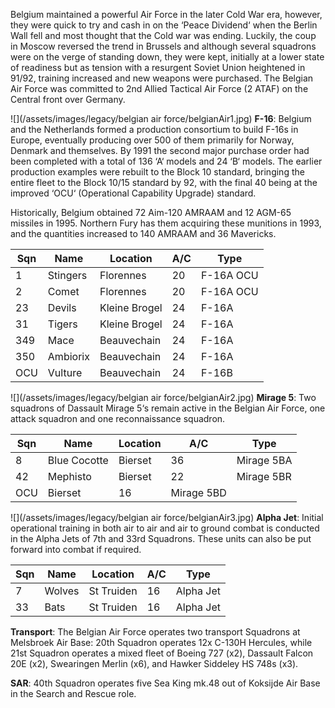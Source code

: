 Belgium maintained a powerful Air Force in the later Cold War era, however, they were quick to try and cash in on the ‘Peace Dividend‘ when the Berlin Wall fell and most thought that the Cold war was ending. Luckily, the coup in Moscow reversed the trend in Brussels and although several squadrons were on the verge of standing down, they were kept, initially at a lower state of readiness but as tension with a resurgent Soviet Union heightened in 91/92, training increased and new weapons were purchased. The Belgian Air Force was committed to 2nd Allied Tactical Air Force (2 ATAF) on the Central front over Germany.

![](/assets/images/legacy/belgian air force/belgianAir1.jpg) **F-16**: Belgium and the Netherlands formed a production consortium to build F-16s in Europe, eventually producing over 500 of them primarily for Norway, Denmark and themselves. By 1991 the second major purchase order had been completed with a total of 136 ‘A‘ models and 24 ‘B‘ models. The earlier production examples were rebuilt to the Block 10 standard, bringing the entire fleet to the Block 10/15 standard by 92, with the final 40 being at the improved ‘OCU‘ (Operational Capability Upgrade) standard.

Historically, Belgium obtained 72 Aim-120 AMRAAM and 12 AGM-65 missiles in 1995. Northern Fury has them acquiring these munitions in 1993, and the quantities increased to 140 AMRAAM and 36 Mavericks.

| Sqn | Name     | Location      | A/C | Type      |
| --- | -------- | ------------- | --- | --------- |
| 1   | Stingers | Florennes     | 20  | F-16A OCU |
| 2   | Comet    | Florennes     | 20  | F-16A OCU |
| 23  | Devils   | Kleine Brogel | 24  | F-16A     |
| 31  | Tigers   | Kleine Brogel | 24  | F-16A     |
| 349 | Mace     | Beauvechain   | 24  | F-16A     |
| 350 | Ambiorix | Beauvechain   | 24  | F-16A     |
| OCU | Vulture  | Beauvechain   | 24  | F-16B     |

![](/assets/images/legacy/belgian air force/belgianAir2.jpg) **Mirage 5**: Two squadrons of Dassault Mirage 5‘s remain active in the Belgian Air Force, one attack squadron and one reconnaissance squadron.

| Sqn | Name         | Location | A/C        | Type       |
| --- | ------------ | -------- | ---------- | ---------- |
| 8   | Blue Cocotte | Bierset  | 36         | Mirage 5BA |
| 42  | Mephisto     | Bierset  | 22         | Mirage 5BR |
| OCU | Bierset      | 16       | Mirage 5BD |

![](/assets/images/legacy/belgian air force/belgianAir3.jpg) **Alpha Jet**: Initial operational training in both air to air and air to ground combat is conducted in the Alpha Jets of 7th and 33rd Squadrons. These units can also be put forward into combat if required.

| Sqn | Name   | Location   | A/C | Type      |
| --- | ------ | ---------- | --- | --------- |
| 7   | Wolves | St Truiden | 16  | Alpha Jet |
| 33  | Bats   | St Truiden | 16  | Alpha Jet |

**Transport**: The Belgian Air Force operates two transport Squadrons at Melsbroek Air Base: 20th Squadron operates 12x C-130H Hercules, while 21st Squadron operates a mixed fleet of Boeing 727 (x2), Dassault Falcon 20E (x2), Swearingen Merlin (x6), and Hawker Siddeley HS 748s (x3).

**SAR**: 40th Squadron operates five Sea King mk.48 out of Koksijde Air Base in the Search and Rescue role.
